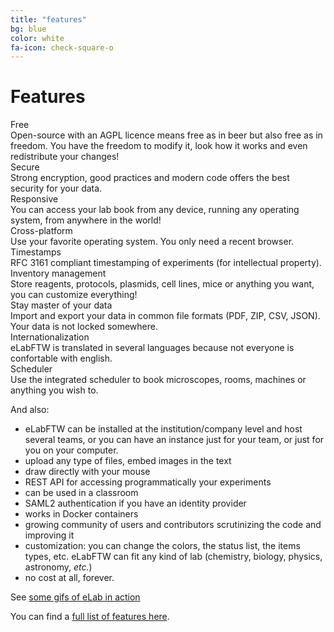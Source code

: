 ```yaml
---
title: "features"
bg: blue
color: white
fa-icon: check-square-o
---
```


# Features

<div class='row display-flex'>

<div class='col-xs-12 col-sm-4 col-md-4 col-lg-4'>
<div class='feature-title'>Free <i class='fa fa-usd'></i>
</div>
Open-source with an AGPL licence means free as in beer but also free as in freedom. You have the freedom to modify it, look how it works and even redistribute your changes!
</div>

<div class='col-xs-12 col-sm-4 col-md-4 col-lg-4'>
<div class='feature-title'>Secure <i class='fa fa-lock'></i></div>
Strong encryption, good practices and modern code offers the best security for your data.
</div>

<div class='col-xs-12 col-sm-4 col-md-4 col-lg-4'>
<div class='feature-title'>Responsive <i class='fa fa-mobile'></i> <i class='fa fa-tablet'></i> <i class='fa fa-desktop'></i></div>
You can access your lab book from any device, running any operating system, from anywhere in the world!
</div>

<div class='col-xs-12 col-sm-4 col-md-4 col-lg-4'>
<div class='feature-title'>Cross-platform <i class='fa fa-windows'></i> <i class='fa fa-apple'></i> <i class='fa fa-linux'></i></div>
Use your favorite operating system. You only need a recent browser.
</div>

<div class='col-xs-12 col-sm-4 col-md-4 col-lg-4'>
<div class='feature-title'>Timestamps <i class='fa fa-clock-o'></i></div>
RFC 3161 compliant timestamping of experiments (for intellectual property).
</div>

<div class='col-xs-12 col-sm-4 col-md-4 col-lg-4'>
<div class='feature-title'>Inventory management <i class='fa fa-database'></i></div>
Store reagents, protocols, plasmids, cell lines, mice or anything you want, you can customize everything!
</div>

<div class='col-xs-12 col-sm-4 col-md-4 col-lg-4'>
<div class='feature-title'>Stay master of your data <i class='fa fa-cloud-download'></i></div>
Import and export your data in common file formats (PDF, ZIP, CSV, JSON). Your data is not locked somewhere.
</div>

<div class='col-xs-12 col-sm-4 col-md-4 col-lg-4'>
<div class='feature-title'>Internationalization <i class='fa fa-globe'></i></div>
eLabFTW is translated in several languages because not everyone is confortable with english.
</div>

<div class='col-xs-12 col-sm-4 col-md-4 col-lg-4'>
<div class='feature-title'>Scheduler <i class='fa fa-calendar'></i></div>
Use the integrated scheduler to book microscopes, rooms, machines or anything you wish to.
</div>

</div>


And also:

- eLabFTW can be installed at the institution/company level and host several teams, or you can have an instance just for your team, or just for you on your computer.
- upload any type of files, embed images in the text
- draw directly with your mouse
- REST API for accessing programmatically your experiments
- can be used in a classroom
- SAML2 authentication if you have an identity provider
- works in Docker containers
- growing community of users and contributors scrutinizing the code and improving it
- customization: you can change the colors, the status list, the items types, etc. eLabFTW can fit any kind of lab (chemistry, biology, physics, astronomy, *etc.*)
- no cost at all, forever.

See [some gifs of eLab in action](http://imgur.com/gallery/V67U1)

You can find a [full list of features here](https://elabftw.readthedocs.io/en/latest/features.html).
